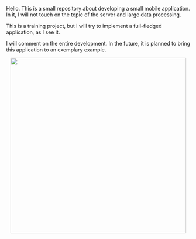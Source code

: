 Hello. This is a small repository about developing a small mobile application. In it, I will not touch on the topic of the server and large data processing.
  
This is a training project, but I will try to implement a full-fledged application, as I see it.
  
I will comment on the entire development. In the future, it is planned to bring this application to an exemplary example.
<div id="header" align="center">
  <img src="https://media4.giphy.com/media/iIqmM5tTjmpOB9mpbn/giphy.gif?cid=ecf05e47esm9hul9d8v1svt0yn14gcx7jnk2elawjzs7llgv&rid=giphy.gif&ct=g" width="480" />
  <p><img src="https://komarev.com/ghpvc/?username=sokolirasaha11&style=flat-square&color=blue" alt=""/>

</div>
